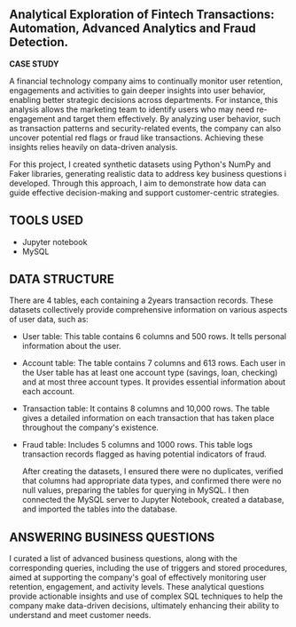 **Analytical Exploration of Fintech Transactions: Automation, Advanced Analytics and Fraud Detection.**
---
**CASE STUDY** 

A financial technology company aims to continually monitor user retention, engagements and activities to gain deeper insights into user behavior, enabling better strategic decisions across departments. For instance, 
this analysis allows the marketing team to identify users who may need re-engagement and target them effectively. By analyzing user behavior, such as transaction patterns and security-related events, the company can also 
uncover potential red flags or fraud like transactions. Achieving these insights relies heavily on data-driven analysis.

For this project, I created synthetic datasets using Python's NumPy and Faker libraries, generating realistic data to address key business questions i developed. Through this approach, 
I aim to demonstrate how data can guide effective decision-making and support customer-centric strategies.

**TOOLS USED**
---
- Jupyter notebook
- MySQL

**DATA STRUCTURE**
---
There are 4 tables, each containing a 2years transaction records. These datasets collectively provide comprehensive information on various aspects of user data, such as:

- User table: This table contains 6 columns and 500 rows. It tells personal information about the user.
- Account table: The table contains 7 columns and 613 rows. Each user in the User table has at least one account type (savings, loan, checking) and at most three account types. It provides essential information about each account.
- Transaction table: It contains 8 columns and 10,000 rows. The table gives a detailed information on each transaction that has taken place throughout the company's existence.
- Fraud table: Includes 5 columns and 1000 rows. This table logs transaction records flagged as having potential indicators of fraud.

  After creating the datasets, I ensured there were no duplicates, verified that columns had appropriate data types, and confirmed there were no null values, preparing the tables for querying in MySQL.
  I then connected the MySQL server to Jupyter Notebook, created a database, and imported the tables into the database.
  
**ANSWERING BUSINESS QUESTIONS**
---
  I curated a list of advanced business questions, along with the corresponding queries, including the use of triggers and stored procedures, aimed at supporting the company's goal of effectively monitoring user retention,
  engagement, and activity levels. These analytical questions provide actionable insights and use of complex SQL techniques to help the company make data-driven decisions, ultimately enhancing their ability to understand and meet
  customer needs.




